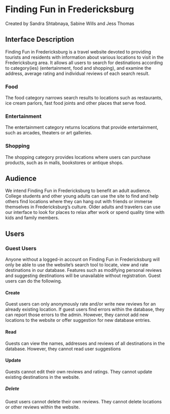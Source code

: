 # Finding Fun in Fredericksburg
Created by Sandra Shtabnaya, Sabine Wills and Jess Thomas

## Interface Description

Finding Fun in Fredericksburg is a travel website devoted to providing tourists and residents with information about various locations to visit in the Fredericksburg area. It allows all users to search for destinations according to category(ies) (entertainment, food and shopping), and examine the address, average rating and individual reviews of each search result.


### Food
The food category narrows search results to locations such as restaurants, ice cream parlors, fast food joints and other places that serve food.

### Entertainment
The entertainment category returns locations that provide entertainment, such as arcades, theaters or art galleries.

### Shopping
The shopping category provides locations where users can purchase products, such as in malls, bookstores or antique shops.

## Audience

We intend Finding Fun in Fredericksburg to benefit an adult audience. College students and other young adults can use the site to find and help others find locations where they can hang out with friends or immerse themselves in Fredericksburg’s culture. Older adults and travelers can use our interface to look for places to relax after work or spend quality time with kids and family members.

## Users

### Guest Users

Anyone without a logged-in account on Finding Fun in Fredericksburg will only be able to use the website’s search tool to locate, view and rate destinations in our database. Features such as modifying personal reviews and suggesting destinations will be unavailable without registration. Guest users can do the following.

#### Create
Guest users can only anonymously rate and/or write new reviews for an already existing location. If guest users find errors within the database, they can report those errors to the admin. However, they cannot add new locations to the website or offer suggestion for new database entries.

#### Read
Guests can view the names, addresses and reviews of all destinations in the database. However, they cannot read user suggestions

#### Update
Guests cannot edit their own reviews and ratings. They cannot update existing destinations in the website.

##### Delete
Guest users cannot delete their own reviews. They cannot delete locations or other reviews within the website.
